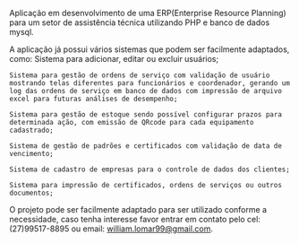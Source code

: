 Aplicação em desenvolvimento de uma ERP(Enterprise Resource Planning) para um setor de assistência técnica utilizando PHP e banco de dados mysql. 

A aplicação já possui vários sistemas que podem ser facilmente adaptados, como:
    Sistema para adicionar, editar ou excluir usuários; 

    Sistema para gestão de ordens de serviço com validação de usuário mostrando telas diferentes para funcionários e coordenador, gerando um log das ordens de serviço em banco de dados com impressão de arquivo excel para futuras análises de desempenho;

    Sistema para gestão de estoque sendo possível configurar prazos para determinada ação, com emissão de QRcode para cada equipamento cadastrado;

    Sistema de gestão de padrões e certificados com validação de data de vencimento;

    Sistema de cadastro de empresas para o controle de dados dos clientes;

    Sistema para impressão de certificados, ordens de serviços ou outros documentos; 

O projeto pode ser facilmente adaptado para ser utilizado conforme a necessidade, caso tenha interesse favor entrar em contato pelo cel: (27)99517-8895 ou email: william.lomar99@gmail.com.